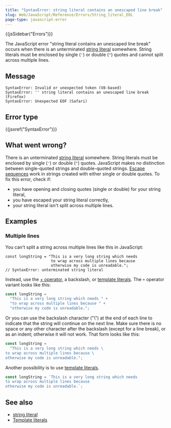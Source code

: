 ```yaml
---
title: "SyntaxError: string literal contains an unescaped line break"
slug: Web/JavaScript/Reference/Errors/String_literal_EOL
page-type: javascript-error
---
```


{{jsSidebar("Errors")}}

The JavaScript error "string literal contains an unescaped line break" occurs when there is an unterminated
[string literal](/Web/JavaScript/Guide/Grammar_and_types#string_literals) somewhere. String literals must be enclosed by single
(`'`) or double (`"`) quotes and cannot split across multiple lines.

## Message

```plain
SyntaxError: Invalid or unexpected token (V8-based)
SyntaxError: '' string literal contains an unescaped line break (Firefox)
SyntaxError: Unexpected EOF (Safari)
```

## Error type

{{jsxref("SyntaxError")}}

## What went wrong?

There is an unterminated
[string literal](/Web/JavaScript/Guide/Grammar_and_types#string_literals) somewhere. String literals must be
enclosed by single (`'`) or double (`"`) quotes. JavaScript makes
no distinction between single-quoted strings and double-quoted strings.
[Escape sequences](/Web/JavaScript/Reference/Lexical_grammar#escape_sequences) work
in strings created with either single or double quotes.
To fix this error, check if:

- you have opening and closing quotes (single or double) for your string literal,
- you have escaped your string literal correctly,
- your string literal isn't split across multiple lines.

## Examples

### Multiple lines

You can't split a string across multiple lines like this in JavaScript:

```js-nolint example-bad
const longString = "This is a very long string which needs
                    to wrap across multiple lines because
                    otherwise my code is unreadable.";
// SyntaxError: unterminated string literal
```

Instead, use the [+ operator](/Web/JavaScript/Reference/Operators/Addition),
a backslash, or [template literals](/Web/JavaScript/Reference/Template_literals).
The `+` operator variant looks like this:

```js example-good
const longString =
  "This is a very long string which needs " +
  "to wrap across multiple lines because " +
  "otherwise my code is unreadable.";
```

Or you can use the backslash character ("\\") at the end of each line to indicate that
the string will continue on the next line. Make sure there is no space or any other
character after the backslash (except for a line break), or as an indent; otherwise it
will not work. That form looks like this:

```js example-good
const longString =
  "This is a very long string which needs \
to wrap across multiple lines because \
otherwise my code is unreadable.";
```

Another possibility is to use [template literals](/Web/JavaScript/Reference/Template_literals).

```js example-good
const longString = `This is a very long string which needs 
to wrap across multiple lines because 
otherwise my code is unreadable.`;
```

## See also

- [string literal](/Web/JavaScript/Guide/Grammar_and_types#string_literals)
- [Template literals](/Web/JavaScript/Reference/Template_literals)
